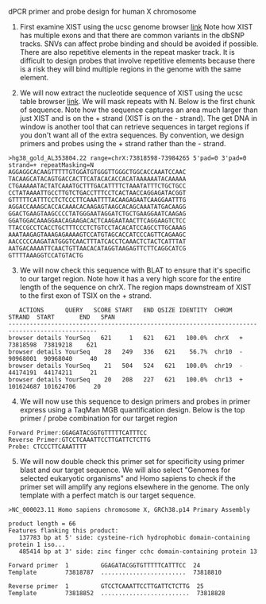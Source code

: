 dPCR primer and probe design for human X chromosome

1. First examine XIST using the ucsc genome browser [link](http://www.genome.ucsc.edu/cgi-bin/hgTracks?db=hg38&lastVirtModeType=default&lastVirtModeExtraState=&virtModeType=default&virtMode=0&nonVirtPosition=&position=chrX%3A73820656%2D73852723&hgsid=1672088950_52BQM4SKEdVAjWVjhr3gdJOJnLo5) Note how XIST has multiple exons and that there are common variants in the dbSNP tracks. SNVs can affect probe binding and should be avoided if possible. There are also repetitive elements in the repeat masker track. It is difficult to design probes that involve repetitive elements because there is a risk they will bind multiple regions in the genome with the same element.

2. We will now extract the nucleotide sequence of XIST using the ucsc table browser [link](http://www.genome.ucsc.edu/cgi-bin/hgTables?hgsid=1672088950_52BQM4SKEdVAjWVjhr3gdJOJnLo5&clade=mammal&org=Human&db=hg38&hgta_group=map&hgta_track=gold&hgta_table=0&hgta_regionType=range&position=chrX%3A73%2C820%2C656-73%2C852%2C723&hgta_outputType=sequence&hgta_outFileName=). We will mask repeats with N. Below is the first chunk of sequence. Note how the sequence captures an area much larger than just XIST and is on the + strand (XIST is on the - strand). The get DNA in window is another tool that can retrieve sequences in target regions if you don't want all of the extra sequences. By convention, we design primers and probes using the + strand rather than the - strand. 

```
>hg38_gold_AL353804.22 range=chrX:73818598-73984265 5'pad=0 3'pad=0 strand=+ repeatMasking=N
AGGAGGCACAAGTTTTTGTGGATGTGGGTTGGGCTGGCACCAAATCCAAC
TACAAGCATACAGTGACCACTTCATACACACCACATAAAAAATACAAAAA
CTGAAAAATACTATCAAATGCTTTGACATTTTCTAAATATTTCTGCTGCC
CCTATAAAATTGCCTTGTCTGACCTTTCCTCACTAACCAGGAGATACGGT
GTTTTTCATTTCCTCTCCCTTCAAATTTTACAAGAGAATCAAGGAATTTG
AGGACCAAAGCACCACAAACACAAGAGTAAGCACAGCAAATATGACAAGG
GGACTGAAGTAAGCCCCTATGGGAATAGGATCTGCTGAAGGAATCAAGAG
GGATGGACAAAGGAACAGAAGACACTCAAGAATAACTTCAGGAAGTCTCC
TTACCGCCTCACCTGCTTTCCCTCTGTCCTACACATCCAGCCTTGCAAAG
AAATAAGAGTAAAGAGAAAAGTCCATGTAGCACCATCCCAGTTCAGAAGC
AACCCCCAAGATATGGGTCAACTTTATCACCTCAAACTCTACTCATTTAT
AATGACAAAATTCAACTGTTAACACATAGGTAAGAGTTCTTCAGGCATCG
GTTTTAAAGGTCCATGTACTG
```

3. We will now check this sequence with BLAT to ensure that it's specific to our target region. Note how it has a very high score for the entire length of the sequence on chrX. The region maps downstream of XIST to the first exon of TSIX on the + strand.  

```
   ACTIONS      QUERY   SCORE START   END QSIZE IDENTITY  CHROM  STRAND  START       END   SPAN
-----------------------------------------------------------------------------------------------
browser details YourSeq   621     1   621   621   100.0%  chrX   +    73818598  73819218    621
browser details YourSeq    28   249   336   621    56.7%  chr10  -    90968001  90968040     40
browser details YourSeq    21   504   524   621   100.0%  chr19  -    44174191  44174211     21
browser details YourSeq    20   208   227   621   100.0%  chr13  +   101624687 101624706     20
```

4. We will now use this sequence to design primers and probes in primer express using a TaqMan MGB quantification design. Below is the top primer / probe combination for our target region

```
Forward Primer:GGAGATACGGTGTTTTTCATTTCC
Reverse Primer:GTCCTCAAATTCCTTGATTCTCTTG
Probe: CTCCCTTCAAATTTT
```

5. We will now double check this primer set for specificity using primer blast and our target sequence. We will also select "Genomes for selected eukaryotic organisms" and Homo sapiens to check if the primer set will amplify any regions elsewhere in the genome. The only template with a perfect match is our target sequence. 

```
>NC_000023.11 Homo sapiens chromosome X, GRCh38.p14 Primary Assembly

product length = 66
Features flanking this product:
   137783 bp at 5' side: cysteine-rich hydrophobic domain-containing protein 1 iso...
   485414 bp at 3' side: zinc finger cchc domain-containing protein 13

Forward primer  1         GGAGATACGGTGTTTTTCATTTCC  24
Template        73818787  ........................  73818810

Reverse primer  1         GTCCTCAAATTCCTTGATTCTCTTG  25
Template        73818852  .........................  73818828

```




